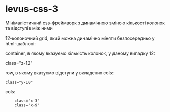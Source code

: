 # levus-css-3
Мінімалістичний css-фреймворк з динамічною зміною кількості колонок та відступів між ними

12-колоночний grid, який можна динамічно міняти безпосередньо у html-шаблоні:

container, в якому вказуємо кількість колонок, у даному випадку 12:

class="z-12"

row, в якому вказуємо відступи у вкладених cols:

	class="y-10"
  
cols:

		class="x-3"   
		class="x-9"
